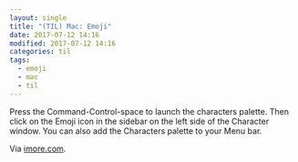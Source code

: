 ```yaml
---
layout: single
title: "(TIL) Mac: Emoji"
date: 2017-07-12 14:16
modified: 2017-07-12 14:16
categories: til
tags:
  - emoji
  - mac
  - til
---
```


Press the Command-Control-space to launch the characters palette.
Then click on the Emoji icon in the sidebar on the left side of the Character window.
You can also add the Characters palette to your Menu bar.

Via [imore.com](https://www.imore.com/how-to-use-emoji-on-your-mac).
